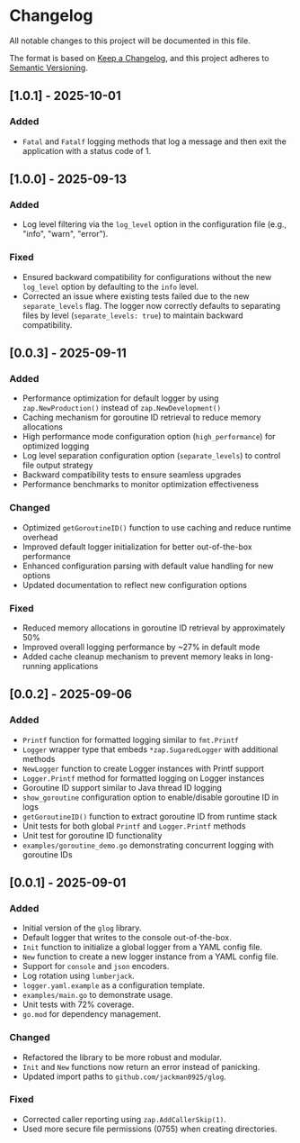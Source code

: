 # Changelog

All notable changes to this project will be documented in this file.

The format is based on [Keep a Changelog](https://keepachangelog.com/en/1.0.0/),
and this project adheres to [Semantic Versioning](https://semver.org/spec/v2.0.0.html).

## [1.0.1] - 2025-10-01
### Added
- `Fatal` and `Fatalf` logging methods that log a message and then exit the application with a status code of 1.

## [1.0.0] - 2025-09-13
### Added
- Log level filtering via the `log_level` option in the configuration file (e.g., "info", "warn", "error").

### Fixed
- Ensured backward compatibility for configurations without the new `log_level` option by defaulting to the `info` level.
- Corrected an issue where existing tests failed due to the new `separate_levels` flag. The logger now correctly defaults to separating files by level (`separate_levels: true`) to maintain backward compatibility.

## [0.0.3] - 2025-09-11

### Added
- Performance optimization for default logger by using `zap.NewProduction()` instead of `zap.NewDevelopment()`
- Caching mechanism for goroutine ID retrieval to reduce memory allocations
- High performance mode configuration option (`high_performance`) for optimized logging
- Log level separation configuration option (`separate_levels`) to control file output strategy
- Backward compatibility tests to ensure seamless upgrades
- Performance benchmarks to monitor optimization effectiveness

### Changed
- Optimized `getGoroutineID()` function to use caching and reduce runtime overhead
- Improved default logger initialization for better out-of-the-box performance
- Enhanced configuration parsing with default value handling for new options
- Updated documentation to reflect new configuration options

### Fixed
- Reduced memory allocations in goroutine ID retrieval by approximately 50%
- Improved overall logging performance by ~27% in default mode
- Added cache cleanup mechanism to prevent memory leaks in long-running applications

## [0.0.2] - 2025-09-06

### Added
- `Printf` function for formatted logging similar to `fmt.Printf`
- `Logger` wrapper type that embeds `*zap.SugaredLogger` with additional methods
- `NewLogger` function to create Logger instances with Printf support
- `Logger.Printf` method for formatted logging on Logger instances
- Goroutine ID support similar to Java thread ID logging
- `show_goroutine` configuration option to enable/disable goroutine ID in logs
- `getGoroutineID()` function to extract goroutine ID from runtime stack
- Unit tests for both global `Printf` and `Logger.Printf` methods
- Unit test for goroutine ID functionality
- `examples/goroutine_demo.go` demonstrating concurrent logging with goroutine IDs

## [0.0.1] - 2025-09-01

### Added
- Initial version of the `glog` library.
- Default logger that writes to the console out-of-the-box.
- `Init` function to initialize a global logger from a YAML config file.
- `New` function to create a new logger instance from a YAML config file.
- Support for `console` and `json` encoders.
- Log rotation using `lumberjack`.
- `logger.yaml.example` as a configuration template.
- `examples/main.go` to demonstrate usage.
- Unit tests with 72% coverage.
- `go.mod` for dependency management.

### Changed
- Refactored the library to be more robust and modular.
- `Init` and `New` functions now return an error instead of panicking.
- Updated import paths to `github.com/jackman0925/glog`.

### Fixed
- Corrected caller reporting using `zap.AddCallerSkip(1)`.
- Used more secure file permissions (0755) when creating directories.
